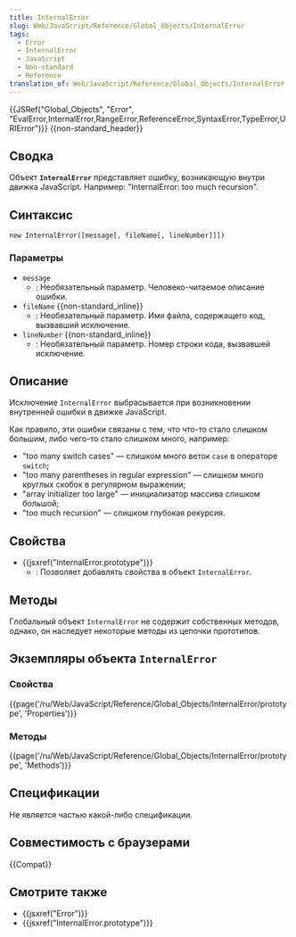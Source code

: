 ```yaml
---
title: InternalError
slug: Web/JavaScript/Reference/Global_Objects/InternalError
tags:
  - Error
  - InternalError
  - JavaScript
  - Non-standard
  - Reference
translation_of: Web/JavaScript/Reference/Global_Objects/InternalError
---
```


{{JSRef("Global_Objects", "Error", "EvalError,InternalError,RangeError,ReferenceError,SyntaxError,TypeError,URIError")}} {{non-standard_header}}

## Сводка

Объект **`InternalError`** представляет ошибку, возникающую внутри движка JavaScript. Например: "InternalError: too much recursion".

## Синтаксис

```
new InternalError([message[, fileName[, lineNumber]]])
```

### Параметры

- `message`
  - : Необязательный параметр. Человеко-читаемое описание ошибки.
- `fileName` {{non-standard_inline}}
  - : Необязательный параметр. Имя файла, содержащего код, вызвавший исключение.
- `lineNumber` {{non-standard_inline}}
  - : Необязательный параметр. Номер строки кода, вызвавшей исключение.

## Описание

Исключение `InternalError` выбрасывается при возникновении внутренней ошибки в движке JavaScript.

Как правило, эти ошибки связаны с тем, что что-то стало слишком большим, либо чего-то стало слишком много, например:

- "too many switch cases" — слишком много веток `case` в операторе `switch`;
- "too many parentheses in regular expression" — слишком много круглых скобок в регулярном выражении;
- "array initializer too large" — инициализатор массива слишком большой;
- "too much recursion" — слишком глубокая рекурсия.

## Свойства

- {{jsxref("InternalError.prototype")}}
  - : Позволяет добавлять свойства в объект `InternalError`.

## Методы

Глобальный объект `InternalError` не содержит собственных методов, однако, он наследует некоторые методы из цепочки прототипов.

## Экземпляры объекта `InternalError`

### Свойства

{{page('/ru/Web/JavaScript/Reference/Global_Objects/InternalError/prototype', 'Properties')}}

### Методы

{{page('/ru/Web/JavaScript/Reference/Global_Objects/InternalError/prototype', 'Methods')}}

## Спецификации

Не является частью какой-либо спецификации.

## Совместимость с браузерами

{{Compat}}

## Смотрите также

- {{jsxref("Error")}}
- {{jsxref("InternalError.prototype")}}
